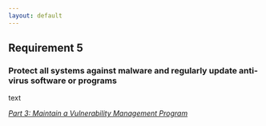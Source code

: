 ```yaml
---
layout: default
---
```


## Requirement 5
### Protect all systems against malware and regularly update anti-virus software or programs

text



[_Part 3: Maintain a Vulnerability Management Program_](../#Part-3)
